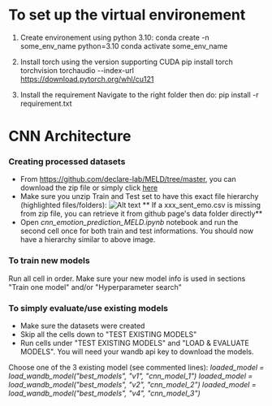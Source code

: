 # To set up the virtual environement

1. Create environement using python 3.10:
conda create -n some_env_name python=3.10
conda activate some_env_name

2. Install torch using the version supporting CUDA
pip install torch torchvision torchaudio --index-url https://download.pytorch.org/whl/cu121

3. Install the requirement
Navigate to the right folder then do:
pip install -r requirement.txt


# CNN Architecture
### Creating processed datasets
- From https://github.com/declare-lab/MELD/tree/master, you can download the zip file or simply click [here](http://web.eecs.umich.edu/~mihalcea/downloads/MELD.Raw.tar.gz)
- Make sure you unzip Train and Test set to have this exact file hierarchy (highlighted files/folders): 
 ![Alt text](https://github.com/TomaAllary/IFT-6759-Advanced-ML-Project/README_IMGs/MELD_files_hierarchy.png)
** If a xxx_sent_emo.csv is missing from zip file, you can retrieve it from github page's data folder directly**
- Open *cnn_emotion_prediction_MELD.ipynb* notebook and run the second cell once for both train and test informations. You should now have a hierarchy similar to above image.

### To train new models
Run all cell in order. Make sure your new model info is used in sections "Train one model" and/or "Hyperparameter search"

### To simply evaluate/use existing models
- Make sure the datasets were created
- Skip all the cells down to "TEST EXISTING MODELS"
- Run cells under "TEST EXISTING MODELS" and "LOAD & EVALUATE MODELS". You will need your wandb api key to download the models.

Choose one of the 3 existing model (see commented lines):
*loaded_model = load_wandb_model("best_models", "v1", "cnn_model_1")
loaded_model = load_wandb_model("best_models", "v2", "cnn_model_2")
loaded_model = load_wandb_model("best_models", "v4", "cnn_model_3")*

